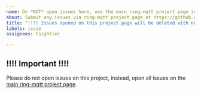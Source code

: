 ```yaml
---
name: Do *NOT* open issues here, use the main ring-mqtt project page instead!
about: Submit any issues via ring-mqtt project page at https://github.com/tsightler/ring-mqtt
title: "!!!! Issues opened on this project page will be deleted with no response !!!!"
labels: issue
assignees: tsightler

---
```


## !!!! Important !!!!
Please do not open issues on this project, instead, open all issues on the [main ring-mqtt project page](https://github.com/tsightler/ring-mqtt).
